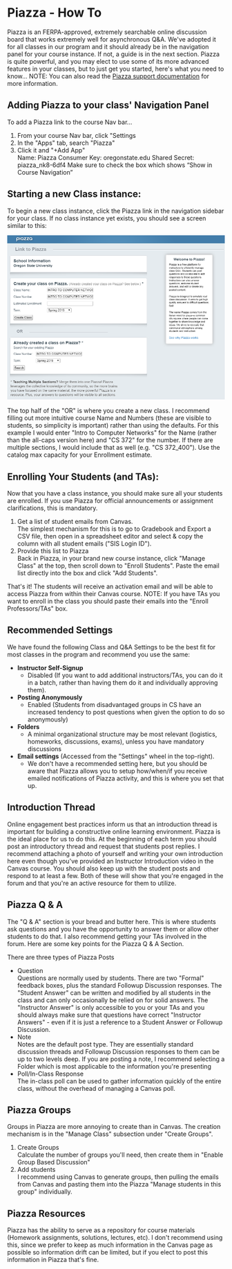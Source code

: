 # Piazza - How To
Piazza is an FERPA-approved, extremely searchable online discussion board that works extremely well for asynchronous Q&A.  We've adopted it for all classes in our program and it should already be in the navigation panel for your course instance.  If not, a guide is in the next section.
Piazza is quite powerful, and you may elect to use some of its more advanced features in your classes, but to just get you started, here's what you need to know...
NOTE: You can also read the [Piazza support documentation](https://support.piazza.com/) for more information.

## Adding Piazza to your class' Navigation Panel
To add a Piazza link to the course Nav bar…

1. From your course Nav bar, click "Settings
2. In the "Apps" tab, search "Piazza"
3. Click it and "+Add App"   
Name: Piazza
Consumer Key: oregonstate.edu
Shared Secret: piazza_nk8-6df4
Make sure to check the box which shows “Show in Course Navigation”

## Starting a new Class instance:
To begin a new class instance, click the Piazza link in the navigation sidebar for your class. If no class instance yet exists, you should see a screen similar to this:

![Piazza Setup Page](images/PiazzaSetup.png "Piazza Setup Page")

The top half of the "OR" is where you create a new class.  I recommend filling out more intuitive course Name and Numbers (these are visible to students, so simplicity is important) rather than using the defaults.  For this example I would enter "Intro to Computer Networks" for the Name (rather than the all-caps version here) and "CS 372" for the number.  If there are multiple sections, I would include that as well (e.g. "CS 372_400"). Use the catalog max capacity for your Enrollment estimate.

## Enrolling Your Students (and TAs):
Now that you have a class instance, you should make sure all your students are enrolled.  If you use Piazza for official announcements or assignment clarifications, this is mandatory.

1. Get a list of student emails from Canvas.   
The simplest mechanism for this is to go to Gradebook and Export a CSV file, then open in a spreadsheet editor and select & copy the column with all student emails ("SIS Login ID"). 
2. Provide this list to Piazza   
Back in Piazza, in your brand new course instance, click "Manage Class" at the top, then scroll down to "Enroll Students". Paste the email list directly into the box and click "Add Students".

That's it! The students will receive an activation email and will be able to access Piazza from within their Canvas course.
NOTE: If you have TAs you want to enroll in the class you should paste their emails into the "Enroll Professors/TAs" box.

## Recommended Settings
We have found the following Class and Q&A Settings to be the best fit for most classes in the program and recommend you use the same:

- **Instructor Self-Signup**
  - Disabled (If you want to add additional instructors/TAs, you can do it in a batch, rather than having them do it and individually approving them).
- **Posting Anonymously**
  - Enabled (Students from disadvantaged groups in CS have an increased tendency to post questions when given the option to do so anonymously)
- **Folders**
  - A minimal organizational structure may be most relevant (logistics, homeworks, discussions, exams), unless you have mandatory discussions
- **Email settings** (Accessed from the "Settings" wheel in the top-right).   
  - We don't have a recommended setting here, but you should be aware that Piazza allows you to setup how/when/if you receive emailed notifications of Piazza activity, and this is where you set that up.

## Introduction Thread
Online engagement best practices inform us that an introduction thread is important for building a constructive online learning environment.  Piazza is the ideal place for us to do this. At the beginning of each term you should post an introductory thread and request that students post replies.  I recommend attaching a photo of yourself and writing your own introduction here even though you've provided an Instructor Introduction video in the Canvas course.  You should also keep up with the student posts and respond to at least a few. Both of these will show that you're engaged in the forum and that you're an active resource for them to utilize.

## Piazza Q & A
The "Q & A" section is your bread and butter here. This is where students ask questions and you have the opportunity to answer them or allow other students to do that. I also recommend getting your TAs involved in the forum.  Here are some key points for the Piazza Q & A Section.

There are three types of Piazza Posts
- Question   
Questions are normally used by students. There are two "Formal" feedback boxes, plus the standard Followup Discussion responses.  The "Student Answer" can be written and modified by all students in the class and can only occasionally be relied on for solid answers. The "Instructor Answer" is only accessible to you or your TAs and you should always make sure that questions have correct "Instructor Answers" - even if it is just a reference to a Student Answer or Followup Discussion.
- Note   
Notes are the default post type.  They are essentially standard discussion threads and Followup Discussion responses to them can be up to two levels deep. If you are posting a note, I recommend selecting a Folder which is most applicable to the information you're presenting
- Poll/In-Class Response   
The in-class poll can be used to gather information quickly of the entire class, without the overhead of managing a Canvas poll.

## Piazza Groups
Groups in Piazza are more annoying to create than in Canvas. The creation mechanism is in the "Manage Class" subsection under "Create Groups".

1. Create Groups   
Calculate the number of groups you'll need, then create them in "Enable Group Based Discussion"
2. Add students   
I recommend using Canvas to generate groups, then pulling the emails from Canvas and pasting them into the Piazza "Manage students in this group" individually.

## Piazza Resources
Piazza has the ability to serve as a repository for course materials (Homework assignments, solutions, lectures, etc).  I don't recommend using this, since we prefer to keep as much information in the Canvas page as possible so information drift can be limited, but if you elect to post this information in Piazza that's fine.

